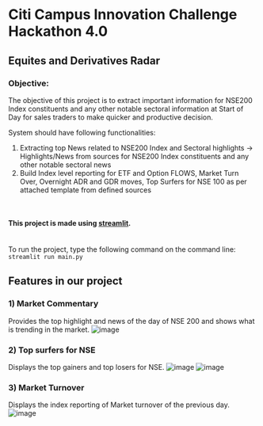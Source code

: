 # Citi Campus Innovation Challenge Hackathon 4.0

## Equites and Derivatives Radar

### Objective:

The objective of this project is to extract important information for NSE200 Index constituents and any other notable sectoral information at Start of Day for sales traders to make quicker and productive decision.

System should have following functionalities:

1. Extracting top News related to NSE200 Index and Sectoral highlights -> Highlights/News from sources for NSE200 Index constituents and any other notable sectoral news
2. Build Index level reporting for ETF and Option FLOWS, Market Turn Over, Overnight ADR and GDR moves, Top Surfers for NSE 100 as per attached template from defined sources 
<br />

#### This project is made using [streamlit](https://streamlit.io/).
<br/>To run the project, type the following command on the command line:
```streamlit run main.py```

## Features in our project

### 1) Market Commentary
Provides the top highlight and news of the day of NSE 200 and shows what is trending in the market.
![image](https://user-images.githubusercontent.com/78756272/210085875-6f5fbbaf-3dfa-4dbb-b077-6a7b009dc26e.png)

### 2) Top surfers for NSE
Displays the top gainers and top losers for NSE.
![image](https://user-images.githubusercontent.com/78756272/210130286-dad441ca-e0c2-4256-a62d-1e449f85b171.png)
![image](https://user-images.githubusercontent.com/78756272/210130297-cf93d398-7c44-4ad5-82d8-ec778b4ca319.png)

### 3) Market Turnover 
Displays the index reporting of Market turnover of the previous day.
![image](https://user-images.githubusercontent.com/78756272/210130270-b57dad24-35a9-444f-9cf8-7c6adaadb71c.png)


